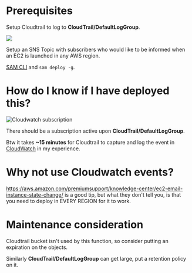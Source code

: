 # Prerequisites

Setup Cloudtrail to log to **CloudTrail/DefaultLogGroup**.

<img src="https://s.natalian.org/2020-05-27/cloudtrail-with-cloudwatchlogs.png">

Setup an SNS Topic with subscribers who would like to be informed when an EC2
is launched in any AWS region.

[SAM CLI](https://docs.aws.amazon.com/serverless-application-model/latest/developerguide/serverless-sam-cli-install.html) and `sam deploy -g`.

# How do I know if I have deployed this?

<img src="https://s.natalian.org/2020-05-21/cloudtrail-subscription.png" alt="Cloudwatch subscription">

There should be a subscription active upon **CloudTrail/DefaultLogGroup**.

Btw it takes **~15 minutes** for Cloudtrail to capture and log the event in [CloudWatch](https://ap-southeast-1.console.aws.amazon.com/cloudwatch/home?region=ap-southeast-1#logEventViewer:group=CloudTrail/DefaultLogGroup;filter=%257B%2520%2524.eventName%2520%253D%2520%2522RunInstances%2522%2520%257D) in my experience.

# Why not use Cloudwatch events?

<https://aws.amazon.com/premiumsupport/knowledge-center/ec2-email-instance-state-change/>
is a good tip, but what they don't tell you, is that you need to deploy in
EVERY REGION for it to work.

# Maintenance consideration

Cloudtrail bucket isn't used by this function, so consider putting an
expiration on the objects.

Similarly **CloudTrail/DefaultLogGroup** can get large, put a retention policy
on it.
